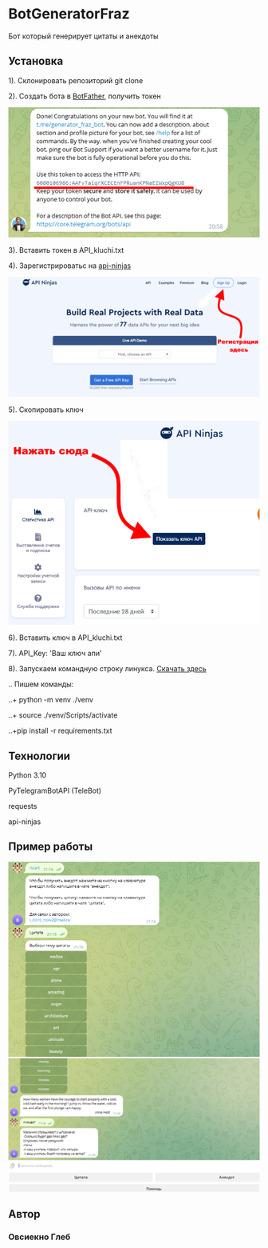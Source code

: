 # BotGeneratorFraz

Бот который генерирует цитаты и анекдоты

## Установка

1). Склонировать репозиторий git clone

2). Создать бота в [BotFather](https://t.me/botfatherи), получить токен

![Иллюстрация к проекту](https://github.com/Ovsienko2007/BotGeneratorFraz/blob/master/pictures/3.PNG)

3). Вставить токен в API_kluchi.txt

4). Зарегистрироватьс на [api-ninjas](https://api-ninjas.com/)

![Иллюстрация к проекту](https://github.com/Ovsienko2007/BotGeneratorFraz/blob/master/pictures/1.PNG)

5). Скопировать ключ

![Иллюстрация к проекту](https://github.com/Ovsienko2007/BotGeneratorFraz/blob/master/pictures/2.PNG)

6). Вставить ключ в API_kluchi.txt

7). API_Key: 'Ваш ключ апи'

8). Запускаем командную строку линукса. [Скачать здесь](https://gitforwindows.org/)

.. Пишем команды:

 ..+ python -m venv ./venv
 
 ..+ source ./venv/Scripts/activate
 
 ..+pip install -r requirements.txt


## Технологии

Python 3.10

PyTelegramBotAPI (TeleBot)

requests

api-ninjas

## Пример работы
![Иллюстрация к проекту](https://github.com/Ovsienko2007/BotGeneratorFraz/blob/master/pictures/4.PNG)
![Иллюстрация к проекту](https://github.com/Ovsienko2007/BotGeneratorFraz/blob/master/pictures/5.PNG)

## Автор
### Овсиекно Глеб
